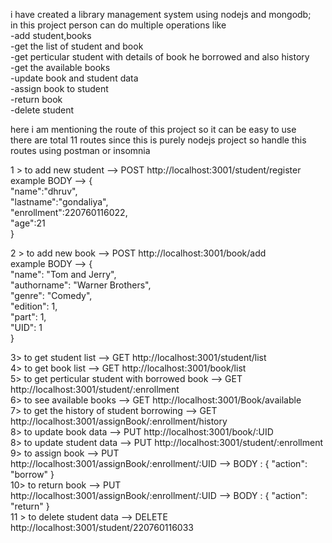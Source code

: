 i have created a library management system using nodejs and mongodb;<br>
in this project person can do multiple operations like <br>
  -add student,books<br>
  -get the list of student and book <br>
  -get perticular student with details of book he borrowed and also history<br>
  -get the available books<br>
  -update book and student data<br> 
  -assign book to student <br>
  -return book<br>
  -delete student<br>

here i am mentioning the route of this project so it can be easy to use<br>
there are total 11 routes since this is purely nodejs project so handle this routes using postman or insomnia<br>

1 > to add new student --> POST http://localhost:3001/student/register <br>
      example BODY --> {<br>
               	  "name":"dhruv",<br>
	                "lastname":"gondaliya",<br>
		              "enrollment":220760116022,<br>
	                "age":21<br>
                }<br>

2 > to add new book --> POST http://localhost:3001/book/add<br>
      example  BODY --> {<br>
                   "name": "Tom and Jerry",<br>
                   "authorname": "Warner Brothers",<br>
                   "genre": "Comedy",<br>
                   "edition": 1,<br>
                   "part": 1,<br>
                   "UID": 1<br>
                 }<br>

3> to get student list  --> GET http://localhost:3001/student/list<br>
4> to get book list  --> GET http://localhost:3001/book/list<br>
5> to get perticular student with borrowed book  --> GET http://localhost:3001/student/:enrollment<br>
6> to see available books   -->  GET http://localhost:3001/Book/available<br>
7> to get the history of student borrowing  --> GET http://localhost:3001/assignBook/:enrollment/history<br>
8> to update book data  --> PUT http://localhost:3001/book/:UID<br>
8> to update student data  --> PUT http://localhost:3001/student/:enrollment<br>
9> to assign book  --> PUT http://localhost:3001/assignBook/:enrollment/:UID        --> BODY : { "action": "borrow" }<br>
10> to return book  --> PUT http://localhost:3001/assignBook/:enrollment/:UID       --> BODY : { "action": "return" }<br>
11 > to delete student data   --> DELETE http://localhost:3001/student/220760116033<br>
